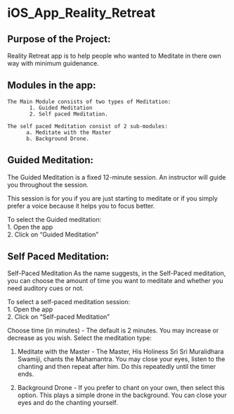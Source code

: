 # iOS_App_Reality_Retreat

Purpose of the Project:
----------------------
Reality Retreat app is to help people who wanted to Meditate in there own way with minimum guidenance. 
   
Modules in the app:
------------------  
    The Main Module consists of two types of Meditation:  
           1. Guided Meditation  
           2. Self paced Meditation.
               
    The self paced Meditation consist of 2 sub-modules:   
          a. Meditate with the Master
          b. Background Drone.
          
  
Guided Meditation:
-----------------

The Guided Meditation is a fixed 12-minute session. An instructor will guide you throughout the session. 

This session is for you if you are just starting to meditate or if you simply prefer a voice because it helps you to focus better.

To select the Guided meditation:  
      1. Open the app    
      2. Click on “Guided Meditation”


Self Paced Meditation:         
----------------------
Self-Paced Meditation
As the name suggests, in the Self-Paced meditation, you can choose the amount of time you want to meditate and whether you need auditory cues or not.

To select a self-paced meditation session:  
     1. Open the app  
     2. Click on “Self-paced Meditation”  

Choose time (in minutes) - The default is 2 minutes. You may increase or decrease as you wish.
Select the meditation type: 

  1. Meditate with the Master - The Master, His Holiness Sri Sri Muralidhara Swamiji, chants the Mahamantra. You may close your eyes, listen to the chanting and then repeat after him. Do this repeatedly until the timer ends.
     
  2. Background Drone - If you prefer to chant on your own, then select this option. This plays a simple drone in the background. You can close your eyes and do the chanting yourself. 

